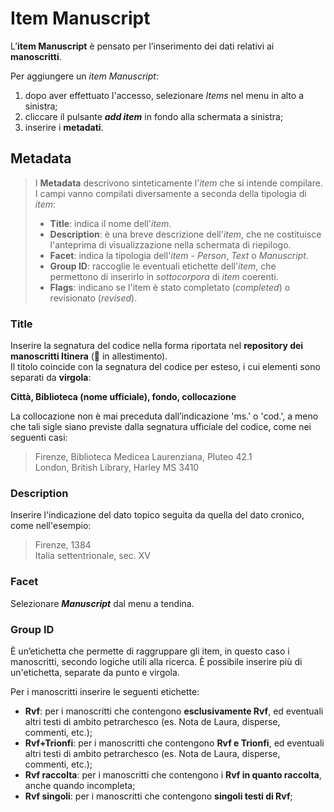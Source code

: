 # Item Manuscript

L’__**item Manuscript**__ è pensato per l’inserimento dei dati relativi ai **manoscritti**. 

Per aggiungere un _item Manuscript_:  
1. dopo aver effettuato l'accesso, selezionare _Items_ nel menu in alto a sinistra;  
2. cliccare il pulsante **_add item_** in fondo alla schermata a sinistra;  
3. inserire i **metadati**.

## Metadata 

>   I **Metadata** descrivono sinteticamente l'_item_ che si intende compilare. I campi vanno compilati diversamente a seconda della tipologia di _item_:  
>   * **Title**: indica il nome dell'_item_.  
>   * **Description**: è una breve descrizione dell'_item_, che ne costituisce l'anteprima di visualizzazione nella schermata di riepilogo.  
>   * **Facet**: indica la tipologia dell'_item_ - _Person_, _Text_ o _Manuscript_.   
>   * **Group ID**: raccoglie le eventuali etichette dell'_item_, che permettono di inserirlo in _sottocorpora_ di _item_ coerenti.   
>   * **Flags**: indicano se l'item è stato completato (_completed_) o revisionato (_revised_). 

### Title

Inserire la segnatura del codice nella forma riportata nel **repository dei manoscritti Itinera** (🚧 in allestimento).  
Il titolo coincide con la segnatura del codice per esteso, i cui elementi sono separati da **virgola**:

**Città, Biblioteca (nome ufficiale), fondo, collocazione**

La collocazione non è mai preceduta dall’indicazione 'ms.' o 'cod.', a meno che tali sigle siano previste dalla segnatura ufficiale del codice, come nei seguenti casi:  
> Firenze, Biblioteca Medicea Laurenziana, Pluteo 42.1  
> London, British Library, Harley MS 3410 </sub>


### Description
Inserire l'indicazione del dato topico seguita da quella del dato cronico, come nell'esempio:  
> Firenze, 1384  
> Italia settentrionale, sec. XV  


### Facet

Selezionare _**Manuscript**_ dal menu a tendina.

### Group ID

È un’etichetta che permette di raggruppare gli item, in questo caso i manoscritti, secondo logiche utili alla ricerca. È possibile inserire più di un'etichetta, separate da punto e virgola.

Per i manoscritti inserire le seguenti etichette:
* **Rvf**: per i manoscritti che contengono **esclusivamente Rvf**, ed eventuali altri testi di ambito petrarchesco (es. Nota de Laura, disperse, commenti, etc.);
* **Rvf+Trionfi**: per i manoscritti che contengono **Rvf e Trionfi**, ed eventuali altri testi di ambito petrarchesco (es. Nota de Laura, disperse, commenti, etc.);
* **Rvf raccolta**: per i manoscritti che contengono i **Rvf in quanto raccolta**, anche quando incompleta;
* **Rvf singoli**: per i manoscritti che contengono **singoli testi di Rvf**;
